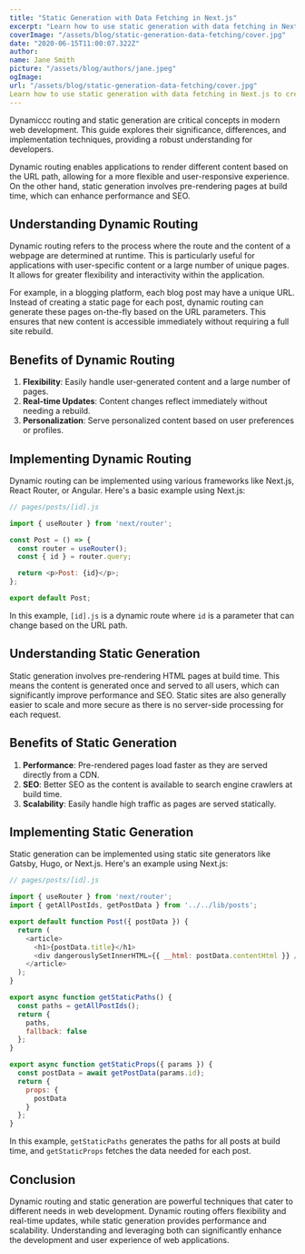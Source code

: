 ```yaml
---
title: "Static Generation with Data Fetching in Next.js"
excerpt: "Learn how to use static generation with data fetching in Next.js to create fast, SEO-friendly pages. This article covers the basics of data fetching methods in static generation."
coverImage: "/assets/blog/static-generation-data-fetching/cover.jpg"
date: "2020-06-15T11:00:07.322Z"
author:
name: Jane Smith
picture: "/assets/blog/authors/jane.jpeg"
ogImage:
url: "/assets/blog/static-generation-data-fetching/cover.jpg"
Learn how to use static generation with data fetching in Next.js to create fast, SEO-friendly pages. This article covers the basics of data fetching methods in static generation.
---
```



Dynamiccc routing and static generation are critical concepts in modern web development. This guide explores their significance, differences, and implementation techniques, providing a robust understanding for developers.

Dynamic routing enables applications to render different content based on the URL path, allowing for a more flexible and user-responsive experience. On the other hand, static generation involves pre-rendering pages at build time, which can enhance performance and SEO.

## Understanding Dynamic Routing

Dynamic routing refers to the process where the route and the content of a webpage are determined at runtime. This is particularly useful for applications with user-specific content or a large number of unique pages. It allows for greater flexibility and interactivity within the application.

For example, in a blogging platform, each blog post may have a unique URL. Instead of creating a static page for each post, dynamic routing can generate these pages on-the-fly based on the URL parameters. This ensures that new content is accessible immediately without requiring a full site rebuild.

## Benefits of Dynamic Routing

1. **Flexibility**: Easily handle user-generated content and a large number of pages.
2. **Real-time Updates**: Content changes reflect immediately without needing a rebuild.
3. **Personalization**: Serve personalized content based on user preferences or profiles.

## Implementing Dynamic Routing

Dynamic routing can be implemented using various frameworks like Next.js, React Router, or Angular. Here's a basic example using Next.js:

```javascript
// pages/posts/[id].js

import { useRouter } from 'next/router';

const Post = () => {
  const router = useRouter();
  const { id } = router.query;

  return <p>Post: {id}</p>;
};

export default Post;
```

In this example, `[id].js` is a dynamic route where `id` is a parameter that can change based on the URL path.

## Understanding Static Generation

Static generation involves pre-rendering HTML pages at build time. This means the content is generated once and served to all users, which can significantly improve performance and SEO. Static sites are also generally easier to scale and more secure as there is no server-side processing for each request.

## Benefits of Static Generation

1. **Performance**: Pre-rendered pages load faster as they are served directly from a CDN.
2. **SEO**: Better SEO as the content is available to search engine crawlers at build time.
3. **Scalability**: Easily handle high traffic as pages are served statically.

## Implementing Static Generation

Static generation can be implemented using static site generators like Gatsby, Hugo, or Next.js. Here's an example using Next.js:

```javascript
// pages/posts/[id].js

import { useRouter } from 'next/router';
import { getAllPostIds, getPostData } from '../../lib/posts';

export default function Post({ postData }) {
  return (
    <article>
      <h1>{postData.title}</h1>
      <div dangerouslySetInnerHTML={{ __html: postData.contentHtml }} />
    </article>
  );
}

export async function getStaticPaths() {
  const paths = getAllPostIds();
  return {
    paths,
    fallback: false
  };
}

export async function getStaticProps({ params }) {
  const postData = await getPostData(params.id);
  return {
    props: {
      postData
    }
  };
}
```

In this example, `getStaticPaths` generates the paths for all posts at build time, and `getStaticProps` fetches the data needed for each post.

## Conclusion

Dynamic routing and static generation are powerful techniques that cater to different needs in web development. Dynamic routing offers flexibility and real-time updates, while static generation provides performance and scalability. Understanding and leveraging both can significantly enhance the development and user experience of web applications.